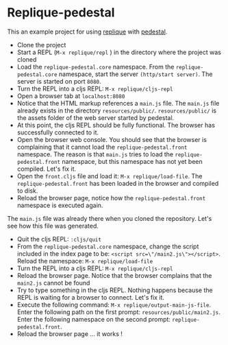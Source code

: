 # Replique-pedestal

This an example project for using [replique](https://github.com/EwenG/replique.el) with [pedestal](https://github.com/pedestal/pedestal).

- Clone the project
- Start a REPL (`M-x replique/repl` ) in the directory where the project was cloned
- Load the `replique-pedestal.core` namespace. From the `replique-pedestal.core` namespace, start the server `(http/start server)`. The server is started on port `8080`.
- Turn the REPL into a cljs REPL: `M-x replique/cljs-repl`
- Open a browser tab at `localhost:8080`
- Notice that the HTML markup references a `main.js` file. The `main.js` file already exists in the directory `resources/public/`. `resources/public/` is the assets folder of the web server started by pedestal.
- At this point, the cljs REPL should be fully functional. The browser has successfully connected to it.
- Open the browser web console. You should see that the browser is complaining that it cannot load the `replique-pedestal.front` namespace. The reason is that `main.js` tries to load the `replique-pedestal.front` namespace, but this namespace has not yet been compiled. Let's fix it.
- Open the `front.cljs` file and load it: `M-x replique/load-file`. The `replique-pedestal.front` has been loaded in the browser and compiled to disk.
- Reload the browser page, notice how the `replique-pedestal.front` namespace is executed again.


The `main.js` file was already there when you cloned the repository. Let's see how this file was generated.

- Quit the cljs REPL: `:cljs/quit`
- From the `replique-pedestal.core` namespace, change the script included in the index page to be: `<script src=\"/main2.js\"></script>`. Reload the namespace: `M-x replique/load-file`
- Turn the REPL into a cljs REPL: `M-x replique/cljs-repl`
- Reload the browser page. Notice that the browser complains that the `main2.js` cannot be found
- Try to type something in the cljs REPL. Nothing happens because the REPL is waiting for a browser to connect. Let's fix it.
- Execute the following command: `M-x replique/output-main-js-file`. Enter the following path on the first prompt: `resources/public/main2.js`. Enter the following namespace on the second prompt: `replique-pedestal.front`.
- Reload the browser page ... it works !
